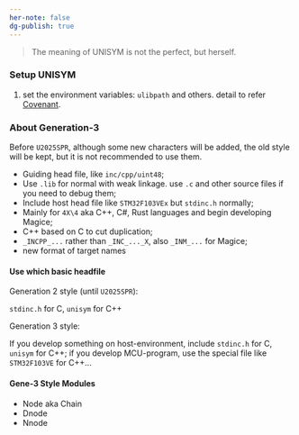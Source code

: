 ```yaml
---
her-note: false
dg-publish: true
---
```


> The meaning of UNISYM is not the perfect, but herself.

### Setup UNISYM

1. set the environment variables: `ulibpath` and others. detail to refer [Covenant](./4-Covenant.md).

### About Generation-3

Before `U2025SPR`, although some new characters will be added, the old style will be kept, but it is not recommended to use them.

- Guiding head file, like `inc/cpp/uint48`;
- Use `.lib` for normal with weak linkage. use `.c` and other source files if you need to debug them;
- Include host head file like `STM32F103VEx` but `stdinc.h` normally;
- Mainly for `4X\4` aka C++, C#, Rust languages and begin developing Magice;
- C++ based on C to cut duplication;
- `_INCPP_...` rather than `_INC_..._X`, also `_INM_...` for Magice;
- new format of target names


#### Use which basic headfile

Generation 2 style (until `U2025SPR`):

`stdinc.h` for C, `unisym` for C++

Generation 3 style:

If you develop something on host-environment, include `stdinc.h` for C, `unisym` for C++;
if you develop MCU-program, use the special file like `STM32F103VE` for C++...

#### Gene-3 Style Modules

- Node aka Chain
- Dnode
- Nnode

